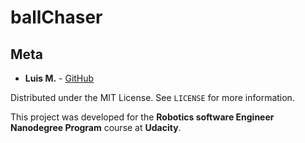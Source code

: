 # ballChaser

## Meta

* **Luis M.**           - [GitHub](https://github.com/lemontyc)

Distributed under the MIT License. See ``LICENSE`` for more information.

This project was developed for the **Robotics software Engineer Nanodegree Program** course at **Udacity**.